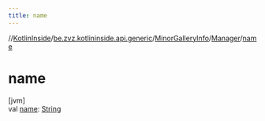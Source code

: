 ```yaml
---
title: name
---
```

//[KotlinInside](../../../../index.html)/[be.zvz.kotlininside.api.generic](../../index.html)/[MinorGalleryInfo](../index.html)/[Manager](index.html)/[name](name.html)



# name



[jvm]\
val [name](name.html): [String](https://kotlinlang.org/api/latest/jvm/stdlib/kotlin/-string/index.html)




